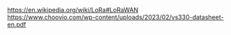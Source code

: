 https://en.wikipedia.org/wiki/LoRa#LoRaWAN
https://www.choovio.com/wp-content/uploads/2023/02/vs330-datasheet-en.pdf
